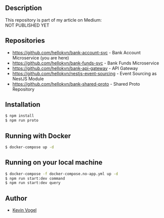 ## Description

This repository is part of my article on Medium:  
NOT PUBLISHED YET

## Repositories

- https://github.com/hellokvn/bank-account-svc - Bank Account Microservice (you are here)
- https://github.com/hellokvn/bank-funds-svc - Bank Funds Microservice
- https://github.com/hellokvn/bank-api-gateway - API Gateway
- https://github.com/hellokvn/nestjs-event-sourcing - Event Sourcing as NestJS Module
- https://github.com/hellokvn/bank-shared-proto - Shared Proto Repository

## Installation

```bash
$ npm install
$ npm run proto
```

## Running with Docker

```bash
$ docker-compose up -d
```

## Running on your local machine

```bash
$ docker-compose -f docker-compose.no-app.yml up -d
$ npm run start:dev command
$ npm run start:dev query
```

## Author

- [Kevin Vogel](https://medium.com/@hellokevinvogel)
